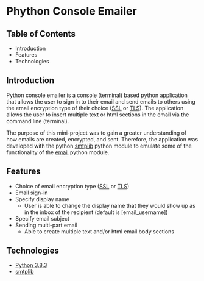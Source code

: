 # Phython Console Emailer

## Table of Contents
- Introduction
- Features
- Technologies

## Introduction
Python console emailer is a console (terminal) based python application that allows the user to sign in to their email and send emails to others using the email encryption type of their choice ([SSL](https://www.techopedia.com/definition/29747/secure-socket-layer-encryption-ssl-encryption) or [TLS](https://www.techopedia.com/definition/4143/transport-layer-security-tls)). The application allows the user to insert multiple text or html sections in the email via the command line (terminal).

The purpose of this mini-project was to gain a greater understanding of how emails are created, encrypted, and sent. Therefore, the application was developed with the python [smtplib](https://docs.python.org/3/library/smtplib.html) python module to emulate some of the functionality of the [email](https://docs.python.org/3/library/email.message.html) python module.

## Features
- Choice of email encryption type ([SSL](https://www.techopedia.com/definition/29747/secure-socket-layer-encryption-ssl-encryption) or [TLS](https://www.techopedia.com/definition/4143/transport-layer-security-tls))
- Email sign-in
- Specify display name
  - User is able to change the display name that they would show up as in the inbox of the recipient (default is [email_username])
- Specify email subject
- Sending multi-part email
  - Able to create multiple text and/or html email body sections

## Technologies
- [Python 3.8.3](https://www.python.org/downloads/release/python-383/)
- [smtplib](https://docs.python.org/3/library/smtplib.html)
